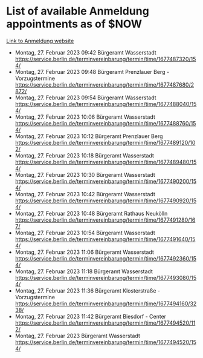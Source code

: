 # List of available Anmeldung appointments as of $NOW
[Link to Anmeldung website](https://service.berlin.de/terminvereinbarung/termin/tag.php?termin=1&anliegen[]=120686&dienstleisterlist=122210,122217,327316,122219,327312,122227,327314,122231,327346,122243,327348,122254,122252,329742,122260,329745,122262,329748,122271,327278,122273,327274,122277,327276,330436,122280,327294,122282,327290,122284,327292,122291,327270,122285,327266,122286,327264,122296,327268,150230,329760,122297,327286,122294,327284,122312,329763,122314,329775,122304,327330,122311,327334,122309,327332,317869,122281,327352,122279,329772,122283,122276,327324,122274,327326,122267,329766,122246,327318,122251,327320,122257,327322,122208,327298,122226,327300&herkunft=http%3A%2F%2Fservice.berlin.de%2Fdienstleistung%2F120686%2F)
- Montag, 27. Februar 2023 09:42 Bürgeramt Wasserstadt https://service.berlin.de/terminvereinbarung/termin/time/1677487320/154/
- Montag, 27. Februar 2023 09:48 Bürgeramt Prenzlauer Berg - Vorzugstermine https://service.berlin.de/terminvereinbarung/termin/time/1677487680/2872/
- Montag, 27. Februar 2023 09:54 Bürgeramt Wasserstadt https://service.berlin.de/terminvereinbarung/termin/time/1677488040/154/
- Montag, 27. Februar 2023 10:06 Bürgeramt Wasserstadt https://service.berlin.de/terminvereinbarung/termin/time/1677488760/154/
- Montag, 27. Februar 2023 10:12 Bürgeramt Prenzlauer Berg https://service.berlin.de/terminvereinbarung/termin/time/1677489120/102/
- Montag, 27. Februar 2023 10:18 Bürgeramt Wasserstadt https://service.berlin.de/terminvereinbarung/termin/time/1677489480/154/
- Montag, 27. Februar 2023 10:30 Bürgeramt Wasserstadt https://service.berlin.de/terminvereinbarung/termin/time/1677490200/154/
- Montag, 27. Februar 2023 10:42 Bürgeramt Wasserstadt https://service.berlin.de/terminvereinbarung/termin/time/1677490920/154/
- Montag, 27. Februar 2023 10:48 Bürgeramt Rathaus Neukölln https://service.berlin.de/terminvereinbarung/termin/time/1677491280/167/
- Montag, 27. Februar 2023 10:54 Bürgeramt Wasserstadt https://service.berlin.de/terminvereinbarung/termin/time/1677491640/154/
- Montag, 27. Februar 2023 11:06 Bürgeramt Wasserstadt https://service.berlin.de/terminvereinbarung/termin/time/1677492360/154/
- Montag, 27. Februar 2023 11:18 Bürgeramt Wasserstadt https://service.berlin.de/terminvereinbarung/termin/time/1677493080/154/
- Montag, 27. Februar 2023 11:36 Bürgeramt Klosterstraße - Vorzugstermine https://service.berlin.de/terminvereinbarung/termin/time/1677494160/3238/
- Montag, 27. Februar 2023 11:42 Bürgeramt Biesdorf - Center https://service.berlin.de/terminvereinbarung/termin/time/1677494520/112/
- Montag, 27. Februar 2023  Bürgeramt Wasserstadt https://service.berlin.de/terminvereinbarung/termin/time/1677494520/154/
